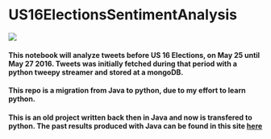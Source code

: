 # US16ElectionsSentimentAnalysis

<img src="https://img.shields.io/badge/status%3A-still%20working%20%2F%20experimenting%20%2F%20studying-green.svg" />

#### This notebook will analyze tweets before US 16 Elections, on May 25 until May 27 2016. Tweets was initially fetched during that period with a python tweepy streamer and stored at a mongoDB.

#### This repo is a migration from Java to python, due to my effort to learn python.


#### This is an old project written back then in Java and now is transfered to python. The past results produced with Java can be found in this site [here](https://github.com/praxitelisk/us16-elections-sentiment-analysis-java)

